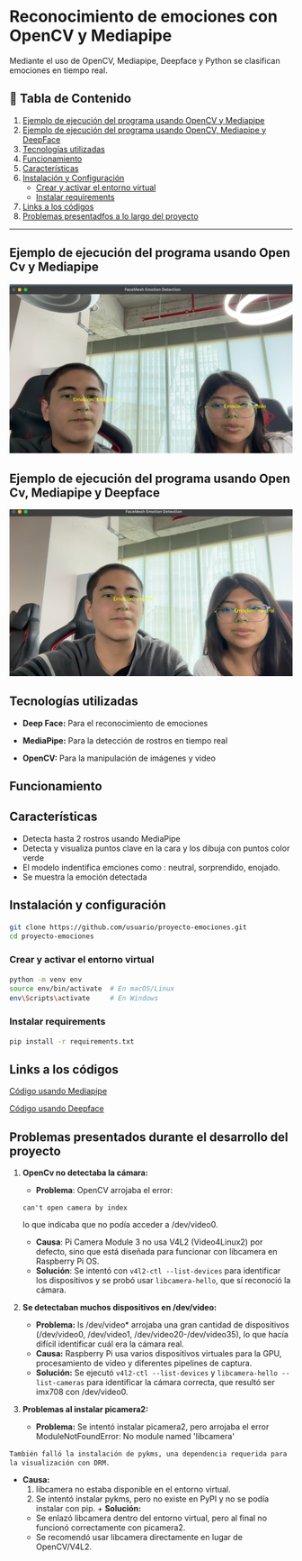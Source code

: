 # Reconocimiento de emociones con OpenCV y Mediapipe
Mediante el uso de OpenCV, Mediapipe, Deepface y Python se clasifican emociones en tiempo real.

## 📑 Tabla de Contenido
1. [Ejemplo de ejecución del programa usando OpenCV y Mediapipe](#ejemplo-de-ejecucion-del-programa-usando-opencv-y-mediapipe)
2. [Ejemplo de ejecución del programa usando OpenCV, Mediapipe y DeepFace](#ejemplo-de-ejecucion-del-programa-usando-opencv-mediapipe-y-deepface)
3. [Tecnologías utilizadas](#tecnologías)
4. [Funcionamiento](#funcionamiento)
5. [Características](#caracteristicas)
6. [Instalación y Configuración](#instalacion-y-configuracion)  
   - [Crear y activar el entorno virtual](#crear-y-activar-el-entorno-virtual)  
   - [Instalar requirements](#instalar-requirements)
7. [Links a los códigos](#links-a-los-codigos)
8. [Problemas presentadfos a lo largo del proyecto](#problemas)

---

## Ejemplo de ejecución del programa usando Open Cv y Mediapipe <a name="#ejemplo-de-ejecucion-del-programa-usando-opencv-y-mediapipe"></a>
![Ejemplo de Detección](imagenes/imagen1.png)
## Ejemplo de ejecución del programa usando Open Cv, Mediapipe y Deepface <a name="ejemplo-de-ejecucion-del-programa-usando-opencv-mediapipe-y-deepface"></a>
![Ejemplo de Detección](imagenes/imagen2.png)

## Tecnologías utilizadas <a name="tecnologías"></a>

+ **Deep Face:** Para el reconocimiento de emociones

+ **MediaPipe:** Para la detección de rostros en tiempo real

+ **OpenCV:** Para la manipulación de imágenes y video


## Funcionamiento <a name="funcionamiento"></a>


## Características <a name="caracteristicas"></a>
- Detecta hasta 2 rostros usando MediaPipe
- Detecta y visualiza puntos clave en la cara y los dibuja con puntos color verde
- El modelo indentifica emciones como : neutral, sorprendido, enojado.
- Se muestra la emoción detectada

## Instalación y configuración <a name="instalacion-y-configuracion"></a>
```bash
git clone https://github.com/usuario/proyecto-emociones.git
cd proyecto-emociones
```

### Crear y activar el entorno virtual <a name="#crear-y-activar-el-entorno-virtual"></a>
```bash
python -m venv env
source env/bin/activate  # En macOS/Linux
env\Scripts\activate     # En Windows
```
### Instalar requirements <a name="#instalar-requirements"></a>
```bash
pip install -r requirements.txt
```
## Links a los códigos <a name="#links-a-los-codigos"></a>
[Código usando Mediapipe](src/prueba2.py)

[Código usando Deepface](src/prueba3.py)

## Problemas presentados durante el desarrollo del proyecto <a name="#problemas"></a>
1. **OpenCv no detectaba la cámara:**
    +	**Problema**: OpenCV arrojaba el error:
      
       can't open camera by index
   >
    lo que indicaba que no podía acceder a /dev/video0.
    +	**Causa**: Pi Camera Module 3 no usa V4L2 (Video4Linux2) por defecto, sino que está diseñada para funcionar con libcamera en Raspberry Pi OS.
    +	**Solución**: Se intentó con `v4l2-ctl --list-devices`
     	 para identificar los dispositivos y se probó usar `libcamera-hello`, que sí reconoció la cámara.

2. **Se detectaban muchos dispositivos en /dev/video:**
   + **Problema:** ls /dev/video* arrojaba una gran cantidad de dispositivos (/dev/video0, /dev/video1, /dev/video20-/dev/video35), lo que hacía difícil identificar cuál era la cámara real.
	+ **Causa:** Raspberry Pi usa varios dispositivos virtuales para la GPU, procesamiento de video y diferentes pipelines de captura.
	+	**Solución:** Se ejecutó `v4l2-ctl --list-devices` y `libcamera-hello --list-cameras` para identificar la cámara correcta, que resultó ser imx708 con /dev/video0.

3. **Problemas al instalar picamera2:**
	+	**Problema:** Se intentó instalar picamera2, pero arrojaba el error
ModuleNotFoundError: No module named 'libcamera'
>

	También falló la instalación de pykms, una dependencia requerida para la visualización con DRM.
   +  **Causa:**
	    1.	libcamera no estaba disponible en el entorno virtual.
	    2.	Se intentó instalar pykms, pero no existe en PyPI y no se podía instalar con pip.
	+	**Solución:**
	    +	Se enlazó libcamera dentro del entorno virtual, pero al final no funcionó correctamente con picamera2.
	    + Se recomendó usar libcamera directamente en lugar de OpenCV/V4L2.

